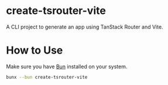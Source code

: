# create-tsrouter-vite

A CLI project to generate an app using TanStack Router and Vite.

# How to Use

Make sure you have [Bun](https://bun.sh) installed on your system.

```bash
bunx --bun create-tsrouter-vite
```
